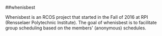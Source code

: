 ##whenisbest

Whenisbest is an RCOS project that started in the Fall of 2016 at RPI (Rensselaer Polytechnic Institute).
The goal of whenisbest is to facilitate group scheduling based on the members' (anonymous) schedules.
